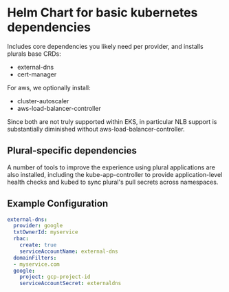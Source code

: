 # Helm Chart for basic kubernetes dependencies

Includes core dependencies you likely need per provider, and installs plurals base CRDs:

* external-dns
* cert-manager

For aws, we optionally install:

* cluster-autoscaler
* aws-load-balancer-controller

Since both are not truly supported within EKS, in particular NLB support is substantially diminished without aws-load-balancer-controller.

## Plural-specific dependencies

A number of tools to improve the experience using plural applications are also installed, including the kube-app-controller to provide application-level health checks and kubed to sync plural's pull secrets across namespaces.

## Example Configuration

```yaml
external-dns:
  provider: google
  txtOwnerId: myservice
  rbac:
    create: true
    serviceAccountName: external-dns
  domainFilters:
  - myservice.com
  google:
    project: gcp-project-id
    serviceAccountSecret: externaldns
```
